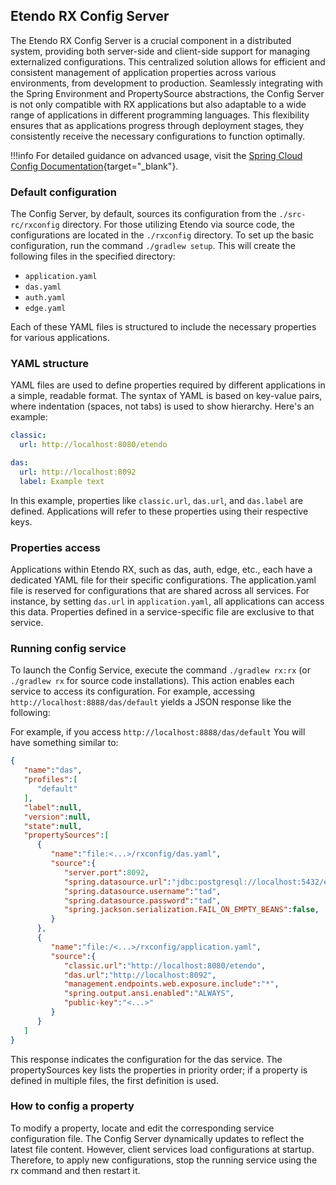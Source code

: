 ## Etendo RX Config Server

The Etendo RX Config Server is a crucial component in a distributed system, providing both server-side and client-side support for managing externalized configurations. This centralized solution allows for efficient and consistent management of application properties across various environments, from development to production. Seamlessly integrating with the Spring Environment and PropertySource abstractions, the Config Server is not only compatible with RX applications but also adaptable to a wide range of applications in different programming languages. This flexibility ensures that as applications progress through deployment stages, they consistently receive the necessary configurations to function optimally.

!!!info
      For detailed guidance on advanced usage, visit the [Spring Cloud Config Documentation](https://docs.spring.io/spring-cloud-config/docs/current/reference/html/){target="\_blank"}.

### Default configuration

The Config Server, by default, sources its configuration from the `./src-rc/rxconfig` directory. For those utilizing Etendo via source code, the configurations are located in the `./rxconfig` directory. To set up the basic configuration, run the command `./gradlew setup`. This will create the following files in the specified directory:

* `application.yaml`
* `das.yaml`
* `auth.yaml`
* `edge.yaml`

Each of these YAML files is structured to include the necessary properties for various applications.

### YAML structure

YAML files are used to define properties required by different applications in a simple, readable format. The syntax of YAML is based on key-value pairs, where indentation (spaces, not tabs) is used to show hierarchy. Here's an example:

```yaml title="YAML example"
classic:
  url: http://localhost:8080/etendo

das:
  url: http://localhost:8092
  label: Example text
```

In this example, properties like `classic.url`, `das.url`, and `das.label` are defined. Applications will refer to these properties using their respective keys.

### Properties access

Applications within Etendo RX, such as das, auth, edge, etc., each have a dedicated YAML file for their specific configurations. The application.yaml file is reserved for configurations that are shared across all services. For instance, by setting `das.url` in `application.yaml`, all applications can access this data. Properties defined in a service-specific file are exclusive to that service.

### Running config service

To launch the Config Service, execute the command `./gradlew rx:rx` (or `./gradlew rx` for source code installations). This action enables each service to access its configuration. For example, accessing `http://localhost:8888/das/default` yields a JSON response like the following:

For example, if you access `http://localhost:8888/das/default`
You will have something similar to:

```json title="Query response"
{
   "name":"das",
   "profiles":[
      "default"
   ],
   "label":null,
   "version":null,
   "state":null,
   "propertySources":[
      {
         "name":"file:<...>/rxconfig/das.yaml",
         "source":{
            "server.port":8092,
            "spring.datasource.url":"jdbc:postgresql://localhost:5432/etendo",
            "spring.datasource.username":"tad",
            "spring.datasource.password":"tad",
            "spring.jackson.serialization.FAIL_ON_EMPTY_BEANS":false,
         }
      },
      {
         "name":"file:/<...>/rxconfig/application.yaml",
         "source":{
            "classic.url":"http://localhost:8080/etendo",
            "das.url":"http://localhost:8092",
            "management.endpoints.web.exposure.include":"*",
            "spring.output.ansi.enabled":"ALWAYS",
            "public-key":"<...>"
         }
      }
   ]
}
```

This response indicates the configuration for the das service. The propertySources key lists the properties in priority order; if a property is defined in multiple files, the first definition is used.

### How to config a property

To modify a property, locate and edit the corresponding service configuration file. The Config Server dynamically updates to reflect the latest file content. However, client services load configurations at startup. Therefore, to apply new configurations, stop the running service using the rx command and then restart it.

